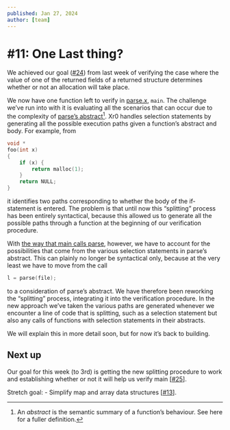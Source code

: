 ```yaml
---
published: Jan 27, 2024
author: [team]
---
```


# #11: One Last thing?

We achieved our goal ([#24](https://github.com/xr0-org/xr0/issues/24)) from last
week of verifying the case where the value of one of the returned fields of a
returned structure determines whether or not an allocation will take place. 

We now have one function left to verify in
[parse.x](https://github.com/xr0-org/xr0/blob/9a65d5ecd5873dcd8e2fce5d1169630bdf5c25d1/tests/3-program/100-lex/parse.x),
`main`. The challenge we’ve run into with it is evaluating all the scenarios
that can occur due to the complexity of [parse’s
abstract](https://github.com/xr0-org/xr0/blob/feat/advanced-branch/tests/3-program/100-lex/parse.x#L40)[^abstract].
Xr0 handles selection statements by generating all the possible execution paths
given a function’s abstract and body. For example, from

  [^abstract]: An *abstract* is the semantic summary of a function’s behaviour.
  See here for a fuller definition.

```C
void *
foo(int x)
{
    if (x) {
        return malloc(1);
    }
    return NULL;
} 
```

it identifies two paths corresponding to whether the body of the if-statement is
entered. The problem is that until now this “splitting” process has been
entirely syntactical, because this allowed us to generate all the possible paths
through a function at the beginning of our verification procedure.

With [the way that main calls
parse](https://github.com/xr0-org/xr0/blob/9a65d5ecd5873dcd8e2fce5d1169630bdf5c25d1/tests/3-program/100-lex/parse.x#L94),
however, we have to account for the possibilities that come from the various
selection statements in parse’s abstract. This can plainly no longer be
syntactical only, because at the very least we have to move from the call

```C
l = parse(file);
```

to a consideration of parse’s abstract. We have therefore been reworking the
“splitting” process, integrating it into the verification procedure. In the new
approach we’ve taken the various paths are generated whenever we encounter a
line of code that is splitting, such as a selection statement but also any calls
of functions with selection statements in their abstracts.

We will explain this in more detail soon, but for now it’s back to building.

## Next up

Our goal for this week (to 3rd) is getting the new splitting procedure to work
and establishing whether or not it will help us verify main
[[#25](https://github.com/xr0-org/xr0/issues/25)].

Stretch goal:
    - Simplify map and array data structures [[#13](https://todo.sr.ht/~lbnz/xr0/13)].
